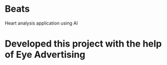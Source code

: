# Beats

Heart analysis application using AI

# Developed this project with the help of Eye Advertising
